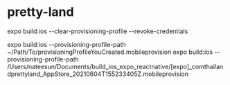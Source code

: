 # pretty-land

expo build:ios --clear-provisioning-profile --revoke-credentials

expo build:ios --provisioning-profile-path ~/Path/To/provisioningProfileYouCreated.mobileprovision
expo build:ios --provisioning-profile-path /Users/nateesun/Documents/build_ios_expo_reactnative/\[expo\]_comthailandprettyland_AppStore_20210604T155233405Z.mobileprovision
